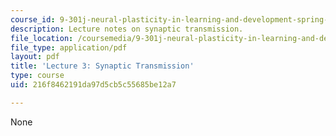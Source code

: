 ```yaml
---
course_id: 9-301j-neural-plasticity-in-learning-and-development-spring-2002
description: Lecture notes on synaptic transmission.
file_location: /coursemedia/9-301j-neural-plasticity-in-learning-and-development-spring-2002/216f8462191da97d5cb5c55685be12a7_lecture_3_Notes.pdf
file_type: application/pdf
layout: pdf
title: 'Lecture 3: Synaptic Transmission'
type: course
uid: 216f8462191da97d5cb5c55685be12a7

---
```

None